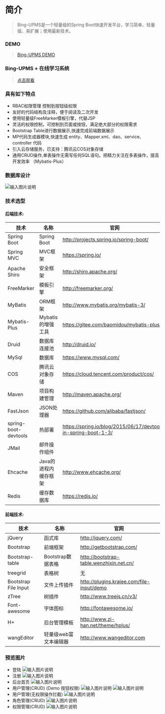 # 简介

> Bing-UPMS是一个轻量级的Spring Boot快速开发平台，学习简单、轻量级、易扩展；使用最新技术。

### DEMO
> [Bing-UPMS DEMO](http://139.199.220.103)

### Bing-UPMS + 在线学习系统
> [点击观看](http://qcloud-10013821.cossh.myqcloud.com/ppt.mp4)

### **具有如下特点** 
- RBAC权限管理 控制到按钮级权限
- 友好的代码结构及注释，便于阅读及二次开发
- 使用轻量级FreeMarker模板引擎，代替JSP
- 灵活的权限控制，可控制到页面或按钮，满足绝大部分的权限需求
- Bootstrap Table进行数据展示,快速完成前端数据展示
- MP代码生成器模块,快速生成 entity、Mapper.xml、dao、service、controller 代码
- 引入云存储服务，已支持：腾讯云COS对象存储
- 通用CRUD操作,单表操作无需写任何SQL语句。把精力关注在多表操作，提高开发效率 （Mybatis-Plus）

### 数据库设计
![输入图片说明](https://gitee.com/uploads/images/2017/1104/004510_91f7d52d_734677.png "database.png")

### 技术选型

#### 后端技术:
技术 | 名称 | 官网
 ----|------|----
Spring Boot | Spring Boot | http://projects.spring.io/spring-boot/
Spring MVC | MVC框架 | https://spring.io/
Apache Shiro | 安全框架  | http://shiro.apache.org/
FreeMarker | 模板引擎 | http://freemarker.org/
MyBatis | ORM框架  | http://www.mybatis.org/mybatis-3/
Mybatis-Plus | Mybatis 的增强工具 | https://gitee.com/baomidou/mybatis-plus/
Druid | 数据库连接池  | http://druid.io/
MySql | 数据库 | https://www.mysql.com/
COS | 腾讯云对象存储| https://cloud.tencent.com/product/cos/
Maven | 项目构建管理  | http://maven.apache.org/
FastJson | JSON处理器 | https://github.com/alibaba/fastjson/
spring-boot-devtools | 热部署 | https://spring.io/blog/2015/06/17/devtools-in-spring-boot-1-3/
JMail | 邮件操作组件 | 
Ehcache | Java的进程内缓存框架 | http://www.ehcache.org/
Redis | 缓存数据库 | https://redis.io/

#### 前端技术:
技术 | 名称 | 官网
----|------|----
jQuery | 函式库 | http://jquery.com/
Bootstrap | 前端框架 | http://getbootstrap.com/
Bootstrap-table | Bootstrap数据表格 | http://bootstrap-table.wenzhixin.net.cn/
treegrid | 表格树 | 无
Bootstrap File Input | 文件上传插件 | http://plugins.krajee.com/file-input/demo
zTree | 树插件 | http://www.treejs.cn/v3/
Font-awesome | 字体图标 | http://fontawesome.io/
H+ | 后台管理模板 | http://www.zi-han.net/theme/hplus/
wangEditor | 轻量级web富文本编辑器 | http://www.wangeditor.com

### 预览图片
- 登陆
![输入图片说明](https://gitee.com/uploads/images/2017/1104/004845_18a73aef_734677.png "01.png")
- 注册
![输入图片说明](https://gitee.com/uploads/images/2017/1104/004856_d525ec30_734677.png "02.png")
- 后台首页
![输入图片说明](https://gitee.com/uploads/images/2017/1104/004945_cc742cd1_734677.png "03.png")
- 用户管理(CRUD) (Demo 按钮权限)
![输入图片说明](https://gitee.com/uploads/images/2017/1105/154346_ba65799b_734677.png "用户管理(有权限用户).png")
![输入图片说明](https://gitee.com/uploads/images/2017/1105/154400_96b87c0a_734677.png "用户管理(无权限用户).png")
- 用户管理(无权限操作拦截)
![输入图片说明](https://gitee.com/uploads/images/2017/1105/154844_dc117f8c_734677.png "无权限操作.png")
- 角色管理(CRUD)
![输入图片说明](https://gitee.com/uploads/images/2017/1105/154418_8325175c_734677.png "角色管理.png")
- 权限管理(CRUD)
![输入图片说明](https://gitee.com/uploads/images/2017/1105/154438_b52688c6_734677.png "权限管理.png")